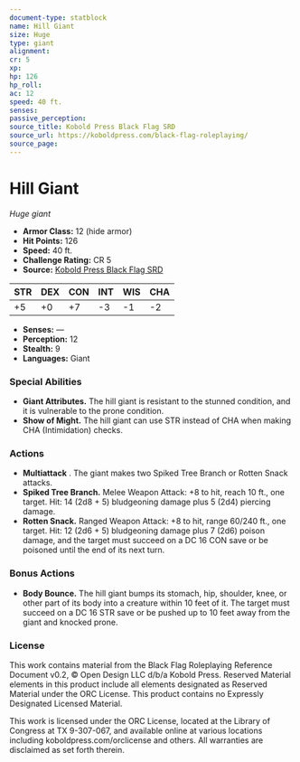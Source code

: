 ```yaml
---
document-type: statblock
name: Hill Giant
size: Huge
type: giant
alignment: 
cr: 5
xp: 
hp: 126
hp_roll: 
ac: 12
speed: 40 ft.
senses: 
passive_perception: 
source_title: Kobold Press Black Flag SRD
source_url: https://koboldpress.com/black-flag-roleplaying/
source_page: 
---
```


# Hill Giant

*Huge giant*

- **Armor Class:** 12 (hide armor)
- **Hit Points:** 126
- **Speed:** 40 ft.
- **Challenge Rating:** CR 5
- **Source:** [Kobold Press Black Flag SRD](https://koboldpress.com/black-flag-roleplaying/)

| STR | DEX | CON | INT | WIS | CHA |
| --- | --- | --- | --- | --- | --- |
| +5 | +0 | +7 | -3 | -1 | -2 |

- **Senses:** —
- **Perception:** 12
- **Stealth:** 9
- **Languages:** Giant

### Special Abilities

- **Giant Attributes.** The hill giant is resistant to the stunned condition, and it is vulnerable to the prone condition.
- **Show of Might.** The hill giant can use STR instead of CHA when making CHA (Intimidation) checks.

### Actions

- **Multiattack** . The giant makes two Spiked Tree Branch or Rotten Snack attacks.
- **Spiked Tree Branch.** Melee Weapon Attack: +8 to hit, reach 10 ft., one target. Hit: 14 (2d8 + 5) bludgeoning damage plus 5 (2d4) piercing damage.
- **Rotten Snack.** Ranged Weapon Attack: +8 to hit, range 60/240 ft., one target. Hit: 12 (2d6 + 5) bludgeoning damage plus 7 (2d6) poison damage, and the target must succeed on a DC 16 CON save or be poisoned until the end of its next turn.

### Bonus Actions

- **Body Bounce.** The hill giant bumps its stomach, hip, shoulder, knee, or other part of its body into a creature within 10 feet of it. The target must succeed on a DC 16 STR save or be pushed up to 10 feet away from the giant and knocked prone.

### License

This work contains material from the Black Flag Roleplaying Reference Document v0.2, © Open Design LLC d/b/a Kobold Press. Reserved Material elements in this product include all elements designated as Reserved Material under the ORC License. This product contains no Expressly Designated Licensed Material.

This work is licensed under the ORC License, located at the Library of Congress at TX 9-307-067, and available online at various locations including koboldpress.com/orclicense and others. All warranties are disclaimed as set forth therein.
